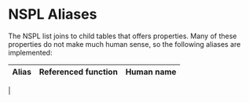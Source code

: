 # NSPL Aliases

The NSPL list joins to child tables that offers properties. Many of these properties do not make much human sense, so 
the following aliases are implemented:

| Alias | Referenced function | Human name |
| ----- |:-------------------:| ---------- |
| 